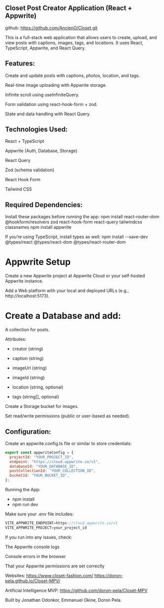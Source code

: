 ## Closet Post Creator Application (React + Appwrite)

github: https://github.com/AncienO/Closet.git

This is a full-stack web application that allows users to create, upload, and view posts with captions, images, tags, and locations. It uses React, TypeScript, Appwrite, and React Query.

## Features:

Create and update posts with captions, photos, location, and tags.

Real-time image uploading with Appwrite storage.

Infinite scroll using useInfiniteQuery.

Form validation using react-hook-form + zod.

State and data handling with React Query.

## Technologies Used:

React + TypeScript

Appwrite (Auth, Database, Storage)

React Query

Zod (schema validation)

React Hook Form

Tailwind CSS

## Required Dependencies:

Install these packages before running the app:
npm install react-router-dom @hookform/resolvers zod react-hook-form react-query tailwindcss classnames
npm install appwrite

If you’re using TypeScript, install types as well:
npm install --save-dev @types/react @types/react-dom @types/react-router-dom

# Appwrite Setup

Create a new Appwrite project at Appwrite Cloud or your self-hosted Appwrite instance.

Add a Web platform with your local and deployed URLs (e.g., http://localhost:5173).

# Create a Database and add:

A collection for posts.

Attributes:

- creator (string)

- caption (string)

- imageUrl (string)

- imageId (string)

- location (string, optional)

- tags (string[], optional)

Create a Storage bucket for images.

Set read/write permissions (public or user-based as needed).

## Configuration:

Create an appwrite.config.ts file or similar to store credentials:

```js
export const appwriteConfig = {
  projectId: "YOUR_PROJECT_ID",
  endpoint: "https://cloud.appwrite.io/v1",
  databaseId: "YOUR_DATABASE_ID",
  postCollectionId: "YOUR_COLLECTION_ID",
  bucketId: "YOUR_BUCKET_ID",
};
```

Running the App:

- npm install
- npm run dev

Make sure your .env file includes:

```js
VITE_APPWRITE_ENDPOINT=https://cloud.appwrite.io/v1
VITE_APPWRITE_PROJECT=your_project_id
```

If you run into any issues, check:

The Appwrite console logs

Console errors in the browser

That your Appwrite permissions are set correctly

Websites:
https://www.closet-fashion.com/
https://doron-pela.github.io/Closet-MPV/

Artificial Intelligence MVP:
https://github.com/doron-pela/Closet-MPV

Built by Jonathan Odonkor, Emmanuel Okine, Doron Pela.
